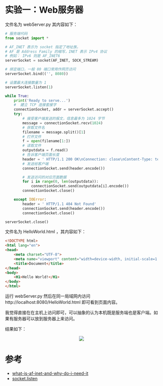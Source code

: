 # 实验一：Web服务器

文件名为 webServer.py 其内容如下：

```python
# 服务端代码
from socket import *

# AF_INET 表示为 socket 指定了地址族，
# AF 是 Address Family 的缩写，INET 表示 IPv4 协议 
# 例如： IPv6 则是 AF_INET6
serverSocket = socket(AF_INET, SOCK_STREAM)

# 绑定端口，一般 80 端口常用作网页访问
serverSocket.bind(('', 8080))

# 设置最大连接数量为 1
serverSocket.listen(1)

while True:
	print('Ready to serve...')
	#  建立 TCP 连接套接字
	connectionSocket, addr = serverSocket.accept()
	try:
		# 接受客户端发送的报文，信息最多为 1024 字节
		message = connectionSocket.recv(1024)
		# 获取文件名
		filename = message.split()[1]
		# 打开文件
		f = open(filename[1:])
		# 读取文件
		outputdata = f.read()
		# 告诉客户端页面长度
		header = ' HTTP/1.1 200 OK\nConnection: close\nContent-Type: text/html\nContent-Length: %d\n\n' % (len(outputdata))
		# 发送给客户端
		connectionSocket.send(header.encode())

		# 发送访问的对应页面数据
		for i in range(0, len(outputdata)):
			connectionSocket.send(outputdata[i].encode())
		connectionSocket.close()

	except IOError:
		header = ' HTTP/1.1 404 Not Found'
		connectionSocket.send(header.encode())
		connectionSocket.close() 

serverSocket.close()
```

文件名为 HelloWorld.html ，其内容如下：

```html
<!DOCTYPE html>
<html lang="en">
<head>
    <meta charset="UTF-8">
    <meta name="viewport" content="width=device-width, initial-scale=1.0">
    <title>Document</title>
</head>
<body>
    <H1>Hello World!</H1>
</body>
</html>
```

运行 webServer.py 然后在同一局域网内访问 http://localhost:8080/HelloWorld.html 即可看到页面内容。

我觉得直接在在主机上访问即可，可以抽象的认为本机既是服务端也是客户端。如果有服务器可以放到服务器上来访问。

结果如下：

<div align="center"><img src="https://gitee.com/weijiew/pic/raw/master/img/20200811120959.png"/></div>


# 参考

* [what-is-af-inet-and-why-do-i-need-it](https://stackoverflow.com/questions/1593946/what-is-af-inet-and-why-do-i-need-it)
* [socket.listen](https://docs.python.org/3/library/socket.html#socket.socket.listen)